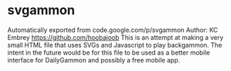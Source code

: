 # svgammon
Automatically exported from code.google.com/p/svgammon
Author: KC Embrey https://github.com/hoobajoob
This is an attempt at making a very small HTML file that uses SVGs and Javascript to play backgammon.
The intent in the future would be for this file to be used as a better mobile interface for DailyGammon and possibly a free mobile app.
